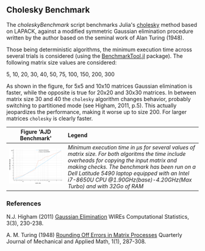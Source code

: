 ## Cholesky Benchmark

The *choleskyBenchmark* script benchmarks Julia's [cholesky](https://docs.julialang.org/en/v1/stdlib/LinearAlgebra/#LinearAlgebra.cholesky) method based on LAPACK, against a modified symmetric Gaussian elimination procedure written by the author
based on the seminal work of Alan Turing (1948).

Those being deterministic algorithms, the minimum execution time
across several trials is considered (using the [BenchmarkTool.jl](https://github.com/JuliaCI/BenchmarkTools.jl) package).
The following matrix size values are considered:

5, 10, 20, 30, 40, 50, 75, 100, 150, 200, 300

As shown in the figure, for 5x5 and 10x10 matrices Gaussian elimination is faster, while the opposite
is true for 20x20 and 30x30 matrices.
In between matrix size 30 and 40 the `cholesky`
algorithm changes behavior, probably switching to partitioned mode (see Higham, 2011, p.5). This actually jeopardizes the performance, making it worse up to size 200. For larger matrices `cholesky` is clearly faster.

| Figure 'AJD Benchmark'  |  Legend                |
|:-----------------------:|:-----------------------|
| ![](Figure1.png) | *Minimum execution time in μs for several values of matrix size. For both algoritms the time include overheads for copying the input matrix and making checks. The benchmark has been run on a Dell Latitude 5490 laptop equipped with an Intel i7-8650U CPU @1.90GHz(base)-4.20GHz(Max Turbo) and with 32Go of RAM*  |

### References

N.J. Higham (2011)
[Gaussian Elimination](http://eprints.maths.manchester.ac.uk/1579/1/lu5a.pdf)
WIREs Computational Statistics, 3(3), 230-238.

A. M. Turing (1948)
[Rounding Off Errors in Matrix Processes](shorturl.at/imGVX)
Quarterly Journal of Mechanical and Applied Math, 1(1), 287-308.

